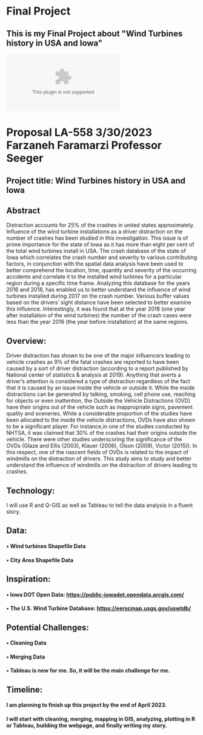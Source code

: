 # Final Project

## This is my Final Project about "Wind Turbines history in USA and Iowa"
![alt text](https://github.com/farzanehf/LA-558/tree/main/Exercises_/Proposal_LA_558_Farzan.docx   "Proposal")

# Proposal LA-558      3/30/2023      Farzaneh Faramarzi      Professor Seeger
## Project title: Wind Turbines history in USA and Iowa
## Abstract
 
 Distraction accounts for 25% of the crashes in united states approximately. Influence of the wind turbine installations as a driver distraction on the number of crashes has been studied in this investigation. This issue is of prime importance for the state of Iowa as it has more than eight per cent of the total wind turbines install in USA. The crash database of the state of Iowa which correlates the crash number and severity to various contributing factors, in conjunction with the spatial data analysis have been used to better comprehend the location, time, quantity and severity of the occurring accidents and correlate it to the installed wind turbines for a particular region during a specific time frame. Analyzing this database for the years 2016 and 2018, has enabled us to better understand the influence of wind turbines installed during 2017 on the crash number. Various buffer values based on the drivers’ sight distance have been selected to better examine this influence. Interestingly, it was found that at the year 2018 (one year after installation of the wind turbines) the number of the crash cases were less than the year 2016 (the year before installation) at the same regions.

## Overview:

Driver distraction has shown to be one of the major influencers leading to vehicle crashes as 9% of the fatal crashes are reported to have been caused by a sort of driver distraction (according to a
report published by National center of statistics &amp; analysis at 2019). Anything that averts a driver’s attention is considered a type of distraction regardless of the fact that it is caused by an
issue inside the vehicle or outside it. While the inside distractions can be generated by talking, smoking, cell phone use, reaching for objects or even inattention, the Outside the Vehicle
Distractions (OVD) have their origins out of the vehicle such as inappropriate signs, pavement quality and sceneries. While a considerable proportion of the studies have been allocated to the
inside the vehicle distractions, OVDs have also shown to be a significant player. For instance,in one of the studies conducted by NHTSA, it was claimed that 30% of the crashes had their origins
outside the vehicle. There were other studies underscoring the significance of the OVDs (Glaze and Ellis (2003), Klauer (2006), Olson (2009), Victor (2015)). In this respect, one of the nascent
fields of OVDs is related to the impact of windmills on the distraction of drivers. This study aims to study and better understand the influence of windmills on the distraction of drivers leading to crashes. 

## Technology:

I will use R and Q-GIS as well as Tableau to tell the data analysis in a fluent story.

## Data:

#### •	Wind turbines Shapefile Data
#### •	City Area Shapefile Data

## Inspiration:
#### •	Iowa DOT Open Data: https://public-iowadot.opendata.arcgis.com/
#### •	The U.S. Wind Turbine Database: https://eerscmap.usgs.gov/uswtdb/

## Potential Challenges:
#### •	Cleaning Data
#### •	Merging Data 
#### • Tableau is new for me. So, it will be the main challenge for me.

## Timeline:

#### I am planning to finish up this project by the end of April 2023. 

#### I will start with cleaning, merging, mapping in GIS, analyzing, plotting in R or Tableau, building the webpage, and finally writing my story.

